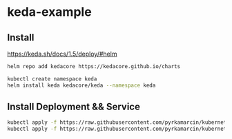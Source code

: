 # keda-example

## Install

<https://keda.sh/docs/1.5/deploy/#helm>

```bash
helm repo add kedacore https://kedacore.github.io/charts
```

```bash
kubectl create namespace keda
helm install keda kedacore/keda --namespace keda
```

## Install Deployment && Service

```bash
kubectl apply -f https://raw.githubusercontent.com/pyrkamarcin/kubernetes-examples/master/ex04-deployment/deployment.yml
kubectl apply -f https://raw.githubusercontent.com/pyrkamarcin/kubernetes-examples/master/ex04-deployment/service.yml
```

